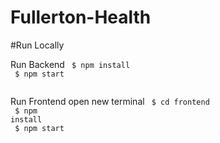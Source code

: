 # Fullerton-Health

#Run Locally

Run Backend
<code>
$ npm install<br>
$ npm start<br>
</code>

Run Frontend
 open new terminal
 <code>
  $ cd frontend<br>
  $ npm install<br>
  $ npm start<br>
  </code>


